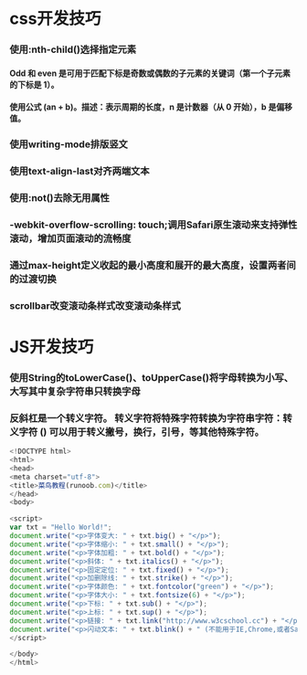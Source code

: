 # css开发技巧
### 使用:nth-child()选择指定元素
#### Odd 和 even 是可用于匹配下标是奇数或偶数的子元素的关键词（第一个子元素的下标是 1）。
#### 使用公式 (an + b)。描述：表示周期的长度，n 是计数器（从 0 开始），b 是偏移值。
### 使用writing-mode排版竖文
### 使用text-align-last对齐两端文本
### 使用:not()去除无用属性 
### -webkit-overflow-scrolling: touch;调用Safari原生滚动来支持弹性滚动，增加页面滚动的流畅度
### 通过max-height定义收起的最小高度和展开的最大高度，设置两者间的过渡切换
### scrollbar改变滚动条样式改变滚动条样式

# JS开发技巧
###
### 使用String的toLowerCase()、toUpperCase()将字母转换为小写、大写其中复杂字符串只转换字母
### 反斜杠是一个转义字符。 转义字符将特殊字符转换为字符串字符：转义字符 (\) 可以用于转义撇号，换行，引号，等其他特殊字符。
``` javascript
<!DOCTYPE html>
<html>
<head> 
<meta charset="utf-8"> 
<title>菜鸟教程(runoob.com)</title> 
</head>
<body>

<script>
var txt = "Hello World!";
document.write("<p>字体变大: " + txt.big() + "</p>");
document.write("<p>字体缩小: " + txt.small() + "</p>");
document.write("<p>字体加粗: " + txt.bold() + "</p>");
document.write("<p>斜体: " + txt.italics() + "</p>");
document.write("<p>固定定位: " + txt.fixed() + "</p>");
document.write("<p>加删除线: " + txt.strike() + "</p>");
document.write("<p>字体颜色: " + txt.fontcolor("green") + "</p>");
document.write("<p>字体大小: " + txt.fontsize(6) + "</p>");
document.write("<p>下标: " + txt.sub() + "</p>");
document.write("<p>上标: " + txt.sup() + "</p>");
document.write("<p>链接: " + txt.link("http://www.w3cschool.cc") + "</p>");
document.write("<p>闪动文本: " + txt.blink() + " (不能用于IE,Chrome,或者Safari)</p>");
</script>

</body>
</html>

```